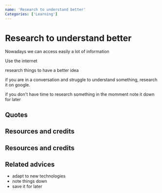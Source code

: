 ```yaml
---
name: 'Research to understand better'
Categories: ['Learning']
---
```

# Research to understand better

Nowadays we can access easily a lot of information

Use the internet

research things to have a better idea 

if you are in a conversation and struggle to understand something, research it on google.

if you don't have time to research something in the momment note it down for later

## Quotes

## Resources and credits

## Resources and credits

## Related advices

- adapt to new technologies
- note things down
- save it for later
